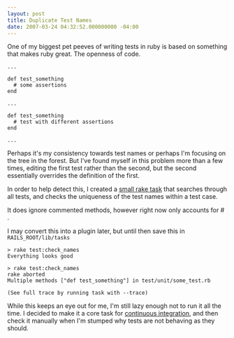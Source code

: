 ```yaml
---
layout: post
title: Duplicate Test Names
date: 2007-03-24 04:32:52.000000000 -04:00
---
```

One of my biggest pet peeves of writing tests in ruby is based on something that makes ruby great. The openness of code.


    ...

    def test_something
      # some assertions
    end

    ...

    def test_something
      # test with different assertions
    end

    ...


Perhaps it's my consistency towards test names or perhaps I'm focusing on the tree in the forest. But I've found myself in this problem more than a few times, editing the first test rather than the second, but the second essentially overrides the definition of the first.

In order to help detect this, I created a [small rake task](http://source.elevatorfight.com/public/test_names/check_test_names.rake) that searches through all tests, and checks the uniqueness of the test names within a test case.

It does ignore commented methods, however right now only accounts for # .

I may convert this into a plugin later, but until then save this in `RAILS_ROOT/lib/tasks`


    > rake test:check_names
    Everything looks good

    > rake test:check_names
    rake aborted
    Multiple methods ["def test_something"] in test/unit/some_test.rb

    (See full trace by running task with --trace)



While this keeps an eye out for me, I'm still lazy enough not to run it all the time. I decided to make it a core task for [continuous integration](http://cerberus.rubyforge.org/), and then check it manually when I'm stumped why tests are not behaving as they should.
